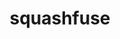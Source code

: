 ---
title: "squashfuse"
layout: cache
categories: [package, develop-2024-05-12]
meta: {"versions": ["0.5.0"], "compilers": ["cce@=15.0.1", "gcc@=11.4.0", "gcc@=9.4.0", "oneapi@=2024.0.0"], "oss": ["rhel8", "ubuntu20.04", "ubuntu22.04"], "platforms": ["linux"], "targets": ["neoverse_v1", "neoverse_v2", "ppc64le", "x86_64_v3", "zen4"], "stacks": ["e4s", "e4s-cray-rhel", "e4s-neoverse-v2", "e4s-neoverse_v1", "e4s-oneapi", "e4s-power", "root"], "num_specs": 6, "num_specs_by_stack": {"root": 6, "e4s-cray-rhel": 1, "e4s-power": 1, "e4s-neoverse_v1": 1, "e4s-neoverse-v2": 1, "e4s": 1, "e4s-oneapi": 1}}
spec_details: [{"hash": "mbg22au4mzi4ozolv5wxekwqwafmtjuc", "compiler": "cce@=15.0.1", "versions": ["0.5.0"], "os": "rhel8", "platform": "linux", "target": "zen4", "variants": ["build_system=autotools", "+lz4", "+lzo", "~min_size", "+shared", "+static", "+xz", "+zlib", "+zstd"], "stacks": ["root", "e4s-cray-rhel"], "size": "-", "tarball": "https://binaries.spack.io/releases/develop-2024-05-12/build_cache/linux-rhel8-zen4/cce-15.0.1/squashfuse-0.5.0/linux-rhel8-zen4-cce-15.0.1-squashfuse-0.5.0-mbg22au4mzi4ozolv5wxekwqwafmtjuc.spack"}, {"hash": "afwdisg53667vrfx7oazzp27rth7httf", "compiler": "gcc@=9.4.0", "versions": ["0.5.0"], "os": "ubuntu20.04", "platform": "linux", "target": "ppc64le", "variants": ["build_system=autotools", "+lz4", "+lzo", "~min_size", "+shared", "+static", "+xz", "+zlib", "+zstd"], "stacks": ["root", "e4s-power"], "size": "-", "tarball": "https://binaries.spack.io/releases/develop-2024-05-12/build_cache/linux-ubuntu20.04-ppc64le/gcc-9.4.0/squashfuse-0.5.0/linux-ubuntu20.04-ppc64le-gcc-9.4.0-squashfuse-0.5.0-afwdisg53667vrfx7oazzp27rth7httf.spack"}, {"hash": "s5rijdfe7sgpaylsfqa3hinmzhfzknxz", "compiler": "gcc@=11.4.0", "versions": ["0.5.0"], "os": "ubuntu22.04", "platform": "linux", "target": "neoverse_v1", "variants": ["build_system=autotools", "+lz4", "+lzo", "~min_size", "+shared", "+static", "+xz", "+zlib", "+zstd"], "stacks": ["e4s-neoverse_v1", "root"], "size": "-", "tarball": "https://binaries.spack.io/releases/develop-2024-05-12/build_cache/linux-ubuntu22.04-neoverse_v1/gcc-11.4.0/squashfuse-0.5.0/linux-ubuntu22.04-neoverse_v1-gcc-11.4.0-squashfuse-0.5.0-s5rijdfe7sgpaylsfqa3hinmzhfzknxz.spack"}, {"hash": "4qekdpcvvk2etzy4t3lhs523kacodk5d", "compiler": "gcc@=11.4.0", "versions": ["0.5.0"], "os": "ubuntu22.04", "platform": "linux", "target": "neoverse_v2", "variants": ["build_system=autotools", "+lz4", "+lzo", "~min_size", "+shared", "+static", "+xz", "+zlib", "+zstd"], "stacks": ["e4s-neoverse-v2", "root"], "size": "-", "tarball": "https://binaries.spack.io/releases/develop-2024-05-12/build_cache/linux-ubuntu22.04-neoverse_v2/gcc-11.4.0/squashfuse-0.5.0/linux-ubuntu22.04-neoverse_v2-gcc-11.4.0-squashfuse-0.5.0-4qekdpcvvk2etzy4t3lhs523kacodk5d.spack"}, {"hash": "bhk5caa4wzl2idtmjoedwrgumzdvogh5", "compiler": "gcc@=11.4.0", "versions": ["0.5.0"], "os": "ubuntu22.04", "platform": "linux", "target": "x86_64_v3", "variants": ["build_system=autotools", "+lz4", "+lzo", "~min_size", "+shared", "+static", "+xz", "+zlib", "+zstd"], "stacks": ["root", "e4s"], "size": "-", "tarball": "https://binaries.spack.io/releases/develop-2024-05-12/build_cache/linux-ubuntu22.04-x86_64_v3/gcc-11.4.0/squashfuse-0.5.0/linux-ubuntu22.04-x86_64_v3-gcc-11.4.0-squashfuse-0.5.0-bhk5caa4wzl2idtmjoedwrgumzdvogh5.spack"}, {"hash": "qlhiwsugw3wt2xnnh62hizkkcu7ylpnv", "compiler": "oneapi@=2024.0.0", "versions": ["0.5.0"], "os": "ubuntu22.04", "platform": "linux", "target": "x86_64_v3", "variants": ["build_system=autotools", "+lz4", "+lzo", "~min_size", "+shared", "+static", "+xz", "+zlib", "+zstd"], "stacks": ["e4s-oneapi", "root"], "size": "-", "tarball": "https://binaries.spack.io/releases/develop-2024-05-12/build_cache/linux-ubuntu22.04-x86_64_v3/oneapi-2024.0.0/squashfuse-0.5.0/linux-ubuntu22.04-x86_64_v3-oneapi-2024.0.0-squashfuse-0.5.0-qlhiwsugw3wt2xnnh62hizkkcu7ylpnv.spack"}]
---